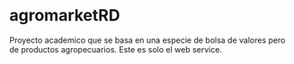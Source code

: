# agromarketRD
Proyecto academico que se basa en una especie de bolsa de valores pero de productos agropecuarios. Este es solo el web service.
